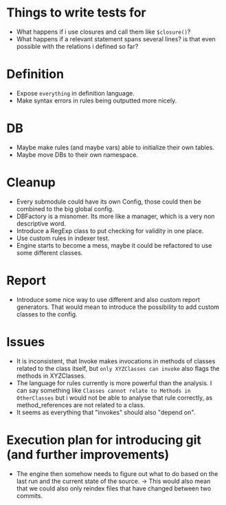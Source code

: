 # Things to write tests for
* What happens if i use closures and call them like `$closure()`?
* What happens if a relevant statement spans several lines? is that even possible
  with the relations i defined so far?

# Definition
* Expose `everything` in definition language.
* Make syntax errors in rules being outputted more nicely.

# DB
* Maybe make rules (and maybe vars) able to initialize their own tables.
* Maybe move DBs to their own namespace.

# Cleanup
* Every submodule could have its own Config, those could then be combined to the
  big global config.
* DBFactory is a misnomer. Its more like a manager, which is a very non descriptive
  word.
* Introduce a RegExp class to put checking for validity in one place.
* Use custom rules in indexer test.
* Engine starts to become a mess, maybe it could be refactored to use some different
  classes.

# Report
* Introduce some nice way to use different and also custom report generators. That
  would mean to introduce the possibility to add custom classes to the config. 

# Issues
* It is inconsistent, that Invoke makes invocations in methods of classes related
  to the class itself, but `only XYZClasses can invoke` also flags the methods in
  XYZClasses.
* The language for rules currently is more powerful than the analysis. I can say
  something like `Classes cannot relate to Methods in OtherClasses` but i would
  not be able to analyse that rule correctly, as method_references are not related
  to a class.
* It seems as everything that "invokes" should also "depend on".

# Execution plan for introducing git (and further improvements)
* The engine then somehow needs to figure out what to do based on the last run and
  the current state of the source.
    -> This would also mean that we could also only reindex files that have changed
       between two commits.
